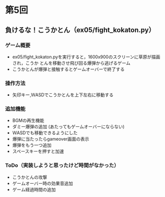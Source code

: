 # 第5回
## 負けるな！こうかとん（ex05/fight_kokaton.py）
### ゲーム概要
- ex05/fight_kokaton.pyを実行すると，1600x900のスクリーンに草原が描画され，こうか
とんを移動させ飛び回る爆弾から逃げるゲーム
- こうかとんが爆弾と接触するとゲームオーバーで終了する
### 操作方法
- 矢印キー,ＷASDでこうかとんを上下左右に移動する
### 追加機能
- BGMの再生機能
- ダミー爆弾の追加 (あたってもゲームオーバーにならない)
- ＷASDでも移動できるようにした
- 爆弾に当たったらgameover画面の表示
- 爆弾をもう一つ追加
- スペースキーを押すと加速
### ToDo（実装しようと思ったけど時間がなかった）
- こうかとんの攻撃
- ゲームオーバー時の効果音追加
- ゲーム経過時間の追加
